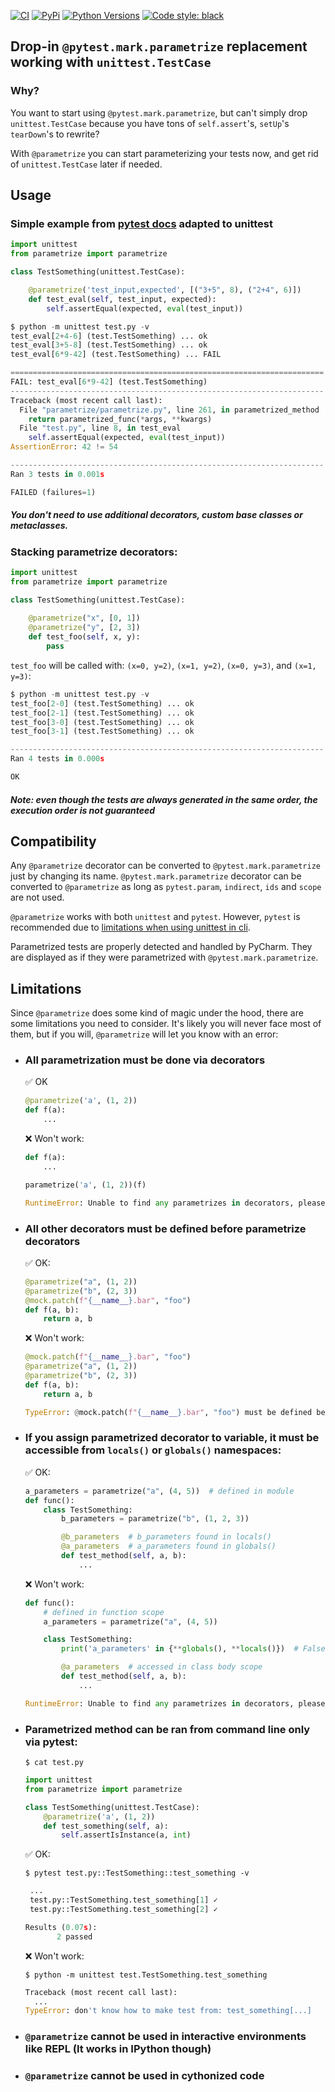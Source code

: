 [![CI](https://github.com/MrMrRobat/parametrize/workflows/CI/badge.svg?event=push)](https://github.com/Bobronium/parametrize/actions?query=event%3Apush+branch%3Amaster+workflow%3ACI)
[![PyPi](https://img.shields.io/pypi/v/parametrize.svg)](https://pypi.python.org/pypi/parametrize)
[![Python Versions](https://img.shields.io/pypi/pyversions/parametrize.svg)](https://github.com/Bobronium/parametrize)
[![Code style: black](https://img.shields.io/badge/code%20style-black-000000.svg)](https://github.com/psf/black)

## Drop-in `@pytest.mark.parametrize` replacement working with `unittest.TestCase`

### Why?
You want to start using `@pytest.mark.parametrize`, but can't simply drop `unittest.TestCase` because you have tons of `self.assert`'s, `setUp`'s `tearDown`'s to rewrite?

With `@parametrize` you can start parameterizing your tests now, and get rid of `unittest.TestCase` later if needed.

## Usage
### Simple example from [pytest docs](https://docs.pytest.org/en/6.2.x/parametrize.html) adapted to unittest
```python
import unittest
from parametrize import parametrize

class TestSomething(unittest.TestCase):

    @parametrize('test_input,expected', [("3+5", 8), ("2+4", 6)])
    def test_eval(self, test_input, expected):
        self.assertEqual(expected, eval(test_input))
```
```py
$ python -m unittest test.py -v
test_eval[2+4-6] (test.TestSomething) ... ok
test_eval[3+5-8] (test.TestSomething) ... ok
test_eval[6*9-42] (test.TestSomething) ... FAIL

======================================================================
FAIL: test_eval[6*9-42] (test.TestSomething)
----------------------------------------------------------------------
Traceback (most recent call last):
  File "parametrize/parametrize.py", line 261, in parametrized_method
    return parametrized_func(*args, **kwargs)
  File "test.py", line 8, in test_eval
    self.assertEqual(expected, eval(test_input))
AssertionError: 42 != 54

----------------------------------------------------------------------
Ran 3 tests in 0.001s

FAILED (failures=1)
```
##### You don't need to use additional decorators, custom base classes or metaclasses.

### Stacking parametrize decorators:
```python
import unittest
from parametrize import parametrize

class TestSomething(unittest.TestCase):
    
    @parametrize("x", [0, 1])
    @parametrize("y", [2, 3])
    def test_foo(self, x, y):
        pass
```
`test_foo` will be called with: `(x=0, y=2)`, `(x=1, y=2)`, `(x=0, y=3)`, and `(x=1, y=3)`:
```python
$ python -m unittest test.py -v
test_foo[2-0] (test.TestSomething) ... ok
test_foo[2-1] (test.TestSomething) ... ok
test_foo[3-0] (test.TestSomething) ... ok
test_foo[3-1] (test.TestSomething) ... ok

----------------------------------------------------------------------
Ran 4 tests in 0.000s

OK
```
##### Note: even though the tests are always generated in the same order, the execution order is not guaranteed


## Compatibility 
Any `@parametrize` decorator can be converted to `@pytest.mark.parametrize` just by changing its name. 
`@pytest.mark.parametrize` decorator can be converted to `@parametrize` as long as `pytest.param`, `indirect`, `ids` and `scope` are not used.

`@parametrize` works with both `unittest` and `pytest`. However, `pytest` is recommended due to [limitations when using unittest in cli](#parametrized-method-can-be-ran-from-command-line-only-via-pytest). 

Parametrized tests are properly detected and handled by PyCharm. They are displayed as if they were parametrized with `@pytest.mark.parametrize`.


## Limitations
Since `@parametrize` does some kind of magic under the hood, there are some limitations you need to consider.
It's likely you will never face most of them, but if you will, `@parametrize` will let you know with an error:

- ### All parametrization must be done via decorators
    :white_check_mark: OK
    ```python
    @parametrize('a', (1, 2))
    def f(a):
        ...
    ```   
    :x: Won't work:
    ```python
    def f(a):
        ...
  
    parametrize('a', (1, 2))(f)
    ```
    ```py
    RuntimeError: Unable to find any parametrizes in decorators, please rewrite decorator name to match any of detected names @{'parametrize'}
    ```
    
- ### All other decorators must be defined before parametrize decorators
    :white_check_mark: OK:
    ```py
    @parametrize("a", (1, 2))
    @parametrize("b", (2, 3))
    @mock.patch(f"{__name__}.bar", "foo")
    def f(a, b):
        return a, b
    ```
    :x: Won't work:
    ```python
    @mock.patch(f"{__name__}.bar", "foo")
    @parametrize("a", (1, 2))
    @parametrize("b", (2, 3))
    def f(a, b):
        return a, b
    ```
    ```py
    TypeError: @mock.patch(f"{__name__}.bar", "foo") must be defined before any of @{'parametrize'} decorators
    ```

- ### If you assign parametrized decorator to variable, it must be accessible from `locals()` or `globals()` namespaces:
    :white_check_mark: OK:
    ```py
    a_parameters = parametrize("a", (4, 5))  # defined in module
    def func():  
        class TestSomething:
            b_parameters = parametrize("b", (1, 2, 3))
  
            @b_parameters  # b_parameters found in locals()
            @a_parameters  # a_parameters found in globals()
            def test_method(self, a, b):
                ...
    ```
    :x: Won't work:
    ```py
    def func():
        # defined in function scope
        a_parameters = parametrize("a", (4, 5))
    
        class TestSomething:
            print('a_parameters' in {**globals(), **locals()})  # False
    
            @a_parameters  # accessed in class body scope
            def test_method(self, a, b):
                ...
    ```
    ```py
    RuntimeError: Unable to find any parametrizes in decorators, please rewrite decorator name to match any of detected names @{'parametrize'}  
    ```

- ### Parametrized method can be ran from command line only via pytest:
    `$ cat test.py`
    ```py
    import unittest
    from parametrize import parametrize
    
    class TestSomething(unittest.TestCase):
        @parametrize('a', (1, 2))
        def test_something(self, a):
            self.assertIsInstance(a, int)
    ```
    :white_check_mark: OK:
    
    `$ pytest test.py::TestSomething::test_something -v`
    ```py
     ...    
     test.py::TestSomething.test_something[1] ✓                                       50% █████     
     test.py::TestSomething.test_something[2] ✓                                      100% ██████████
    
    Results (0.07s):
           2 passed
    ```
    :x: Won't work:
    
    `$ python -m unittest test.TestSomething.test_something`
    ```py
    Traceback (most recent call last):
      ...
    TypeError: don't know how to make test from: test_something[...]
    ```
- ### `@parametrize` cannot be used in interactive environments like REPL (It works in IPython though)
- ### `@parametrize` cannot be used in cythonized code  
